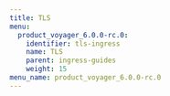```yaml
---
title: TLS
menu:
  product_voyager_6.0.0-rc.0:
    identifier: tls-ingress
    name: TLS
    parent: ingress-guides
    weight: 15
menu_name: product_voyager_6.0.0-rc.0
---
```


